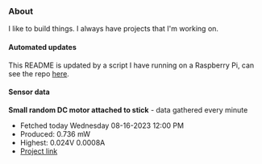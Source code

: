 ### About
I like to build things. I always have projects that I'm working on.

#### Automated updates
This README is updated by a script I have running on a Raspberry Pi, can see the repo [here](https://github.com/jdc-cunningham/raspi-git-repo-updater).

#### Sensor data


**Small random DC motor attached to stick** - data gathered every minute
- Fetched today Wednesday 08-16-2023 12:00 PM
- Produced: 0.736 mW
- Highest: 0.024V 0.0008A
- [Project link](https://github.com/jdc-cunningham/turbine-raspi)